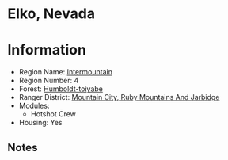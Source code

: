 
Elko, Nevada
============
  
# Information  
* Region Name: [Intermountain]()  
* Region Number: 4  
* Forest: [Humboldt-toiyabe](http://www.fs.usda.gov/htnf)  
* Ranger District: [Mountain City, Ruby Mountains And Jarbidge]()  
* Modules:  
  - Hotshot Crew  
* Housing: Yes  
  
## Notes

